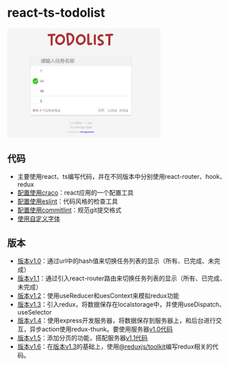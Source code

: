 # react-ts-todolist
<img src="./src/assets/preview.png" style="width:70%;" />

## 代码
- 主要使用react、ts编写代码，并在不同版本中分别使用react-router、hook、redux
- [配置使用craco](https://github.com/gsoft-inc/craco)：react应用的一个配置工具
- [配置使用eslint](https://juejin.cn/post/6950084849180868622)：代码风格的检查工具
- [配置使用commitlint](https://www.jianshu.com/p/c93fdb56c63d)：规范git提交格式
- [使用自定义字体](http://t.zoukankan.com/fjdingsd-p-5663561.html)

## 版本
- [版本v1.0](https://github.com/ChangYanwei/react-ts-todolist/tree/v1.0)：通过url中的hash值来切换任务列表的显示（所有、已完成、未完成）
- [版本v1.1](https://github.com/ChangYanwei/react-ts-todolist/tree/v1.1)：通过引入react-router路由来切换任务列表的显示（所有、已完成、未完成）
- [版本v1.2](https://github.com/ChangYanwei/react-ts-todolist/tree/v1.2)：使用useReducer和uesContext来模拟redux功能
- [版本v1.3](https://github.com/ChangYanwei/react-ts-todolist/tree/v1.3)：引入redux，将数据保存在localstorage中，并使用useDispatch、useSelector
- [版本v1.4](https://github.com/ChangYanwei/react-ts-todolist/tree/v1.4)：使用express开发服务器，将数据保存到服务器上，和后台进行交互，异步action使用redux-thunk。要使用服务器[v1.0代码](https://github.com/ChangYanwei/react-ts-todolist-serve/tree/v1.0)
- [版本v1.5](https://github.com/ChangYanwei/react-ts-todolist/tree/v1.5)：添加分页的功能，搭配服务器[v1.1代码](https://github.com/ChangYanwei/react-ts-todolist-serve/tree/v1.1)
- [版本v1.6](https://github.com/ChangYanwei/react-ts-todolist/tree/v1.6)：在[版本v1.3](https://github.com/ChangYanwei/react-ts-todolist/tree/v1.3)的基础上，使用[@reduxjs/toolkit](https://redux-toolkit-cn.netlify.app/)编写redux相关的代码。